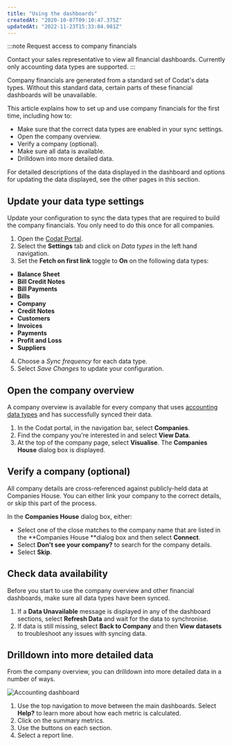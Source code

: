 ```yaml
---
title: "Using the dashboards"
createdAt: "2020-10-07T09:10:47.375Z"
updatedAt: "2022-11-23T15:33:04.981Z"
---
```


:::note Request access to company financials

Contact your sales representative to view all financial dashboards. Currently only accounting data types are supported.
:::

Company financials are generated from a standard set of Codat's data types. Without this standard data, certain parts of these financial dashboards will be unavailable.

This article explains how to set up and use company financials for the first time, including how to:

- Make sure that the correct data types are enabled in your sync settings.
- Open the company overview.
- Verify a company (optional).
- Make sure all data is available.
- Drilldown into more detailed data.

For detailed descriptions of the data displayed in the dashboard and options for updating the data displayed, see the other pages in this section.

## Update your data type settings

Update your configuration to sync the data types that are required to build the company financials. You only need to do this once for all companies.

1. Open the [Codat Portal](https://app.codat.io).
2. Select the **Settings** tab and click on _Data types_ in the left hand navigation.
3. Set the **Fetch on first link** toggle to **On** on the following data types:

- **Balance Sheet**
- **Bill Credit Notes**
- **Bill Payments**
- **Bills**
- **Company**
- **Credit Notes**
- **Customers**
- **Invoices**
- **Payments**
- **Profit and Loss**
- **Suppliers**

4. Choose a _Sync frequency_ for each data type.
5. Select _Save Changes_ to update your configuration.

## Open the company overview

A company overview is available for every company that uses [accounting data types](https://docs.codat.io/docs/accounting-data-types) and has successfully synced their data.

1. In the Codat portal, in the navigation bar, select **Companies**.
2. Find the company you're interested in and select **View Data**.
3. At the top of the company page, select **Visualise**. The **Companies House** dialog box is displayed.

## Verify a company (optional)

All company details are cross-referenced against publicly-held data at Companies House. You can either link your company to the correct details, or skip this part of the process.

In the **Companies House** dialog box, either:

- Select one of the close matches to the company name that are listed in the **Companies House **dialog box and then select **Connect**.
- Select **Don't see your company?** to search for the company details.
- Select **Skip**.

## Check data availability

Before you start to use the company overview and other financial dashboards, make sure all data types have been synced.

1. If a **Data Unavailable** message is displayed in any of the dashboard sections, select **Refresh Data** and wait for the data to synchronise.
2. If data is still missing, select **Back to Company** and then **View datasets** to troubleshoot any issues with syncing data.

## Drilldown into more detailed data

From the company overview, you can drilldown into more detailed data in a number of ways.

![Accounting dashboard](https://files.readme.io/38a4537-Interface_description.png)

1. Use the top navigation to move between the main dashboards. Select **Help?** to learn more about how each metric is calculated.
2. Click on the summary metrics.
3. Use the buttons on each section.
4. Select a report line.
